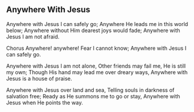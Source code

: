 ## Anywhere With Jesus

Anywhere with Jesus I can safely go;
Anywhere He leads me in this world below;
Anywhere without Him dearest joys would fade;
Anywhere with Jesus I am not afraid. 

Chorus
Anywhere! anywhere! Fear I cannot know;
Anywhere with Jesus I can safely go. 

Anywhere with Jesus I am not alone,
Other friends may fail me, He is still my own;
Though His hand may lead me over dreary ways,
Anywhere with Jesus is a house of praise. 

Anywhere with Jesus over land and sea,
Telling souls in darkness of salvation free;
Ready as He summons me to go or stay,
Anywhere with Jesus when He points the way.
